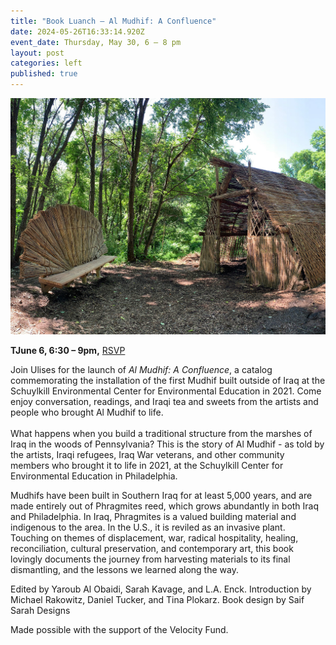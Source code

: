 ```yaml
---
title: "Book Luanch – Al Mudhif: A Confluence"
date: 2024-05-26T16:33:14.920Z
event_date: Thursday, May 30, 6 – 8 pm
layout: post
categories: left
published: true
---
```

![*Al Mudhif: A Confluence*](/assets/img/al-mudhif-photo-by-tina-plokarz-4x3_51252521840_o-v2.jpg)

**TJ﻿une 6, 6:30 – 9pm,** [R﻿SVP](https://www.eventbrite.com/e/913573662417?aff=oddtdtcreator)

Join Ulises for the launch of *Al Mudhif: A Confluence*, a catalog commemorating the installation of the first Mudhif built outside of Iraq at the Schuylkill Environmental Center for Environmental Education in 2021. Come enjoy conversation, readings, and Iraqi tea and sweets from the artists and people who brought Al Mudhif to life. \
\
What happens when you build a traditional structure from the marshes of Iraq in the woods of Pennsylvania? This is the story of Al Mudhif - as told by the artists, Iraqi refugees, Iraq War veterans, and other community members who brought it to life in 2021, at the Schuylkill Center for Environmental Education in Philadelphia. 

Mudhifs have been built in Southern Iraq for at least 5,000 years, and are made entirely out of Phragmites reed, which grows abundantly in both Iraq and Philadelphia. In Iraq, Phragmites is a valued building material and indigenous to the area. In the U.S., it is reviled as an invasive plant. Touching on themes of displacement, war, radical hospitality, healing, reconciliation, cultural preservation, and contemporary art, this book lovingly documents the journey from harvesting materials to its final dismantling, and the lessons we learned along the way. 

Edited by Yaroub Al Obaidi, Sarah Kavage, and L.A. Enck. Introduction by Michael Rakowitz, Daniel Tucker, and Tina Plokarz. Book design by Saif Sarah Designs

Made possible with the support of the Velocity Fund.